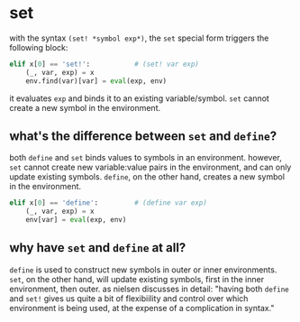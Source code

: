 # set
with the syntax `(set! *symbol exp*)`, the `set` special form triggers the following block:
```python
elif x[0] == 'set!':           # (set! var exp)
	(_, var, exp) = x
	env.find(var)[var] = eval(exp, env)
```
it evaluates `exp` and binds it to an existing variable/symbol. `set` cannot create a new symbol in the environment.

## what's the difference between `set` and `define`?
both `define` and `set` binds values to symbols in an environment. however, `set` cannot create new variable:value pairs in the environment, and can only update existing symbols. `define`, on the other hand, creates a new symbol in the environment.

```python
elif x[0] == 'define':         # (define var exp)
	(_, var, exp) = x
	env[var] = eval(exp, env)
```

## why have `set` and `define` at all?
`define` is used to construct new symbols in outer or inner environments. `set`, on the other hand, will update existing symbols, first in the inner environment, then outer. as nielsen discusses in detail: "having both `define` and `set!` gives us quite a bit of flexibiility and control over which environment is being used, at the expense of a complication in syntax."